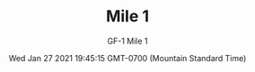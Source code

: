 ---
category: "wall-covering"
date: Wed Jan 27 2021 19:45:15 GMT-0700 (Mountain Standard Time)
description: "null"
designer: "Gabe Fonorow"
href: "https://www.areaenvironments.com/gabe-fornorow"
image_primary: "./img/GF+1+Mile+1+Art.jpg"
image_secondary: "./img/GF+Mile+1+Interior.jpg"
image_thumb: "./img/Gabe+Fonorow.png"
manufacturer: "Area Environments"
slug: "/manufacturers/area-environments/wall-covering/mile-1"
slug_destination: area-environments,
subtitle: "GF-1 Mile 1"
tags:
  - "area-environments"
  - "wall-covering"
title: "Mile 1"
---